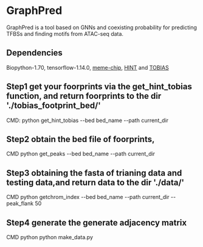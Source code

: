 # GraphPred
 GraphPred is a tool based on GNNs and coexisting probability for predicting TFBSs and finding motifs from ATAC-seq data.
 
## Dependencies
Biopython-1.70, tensorflow-1.14.0, [meme-chip](https://meme-suite.org/meme/tools/meme-chip), [HINT](https://www.regulatory-genomics.org/hint/introduction/) and [TOBIAS](https://github.com/loosolab/TOBIAS)
## Step1 get your foorprints via the get_hint_tobias function, and return foorprints to the dir './tobias_footprint_bed/'
CMD: python get_hint_tobias --bed bed_name --path current_dir
## Step2 obtain the bed file of foorprints,
CMD python get_peaks --bed bed_name --path current_dir
## Step3 obtaining the fasta of trianing data and testing data,and return data to the dir './data/'
CMD python getchrom_index --bed bed_name --path current_dir --peak_flank 50

## Step4 generate the generate adjacency matrix
CMD python python make_data.py
